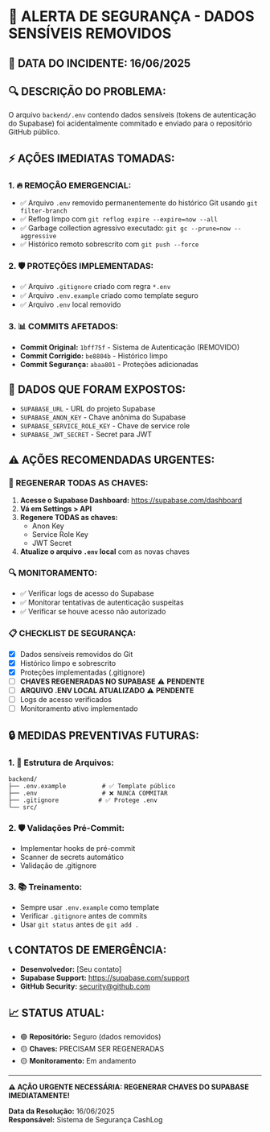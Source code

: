 # 🚨 ALERTA DE SEGURANÇA - DADOS SENSÍVEIS REMOVIDOS

## **📅 DATA DO INCIDENTE:** 16/06/2025

## **🔍 DESCRIÇÃO DO PROBLEMA:**
O arquivo `backend/.env` contendo dados sensíveis (tokens de autenticação do Supabase) foi acidentalmente commitado e enviado para o repositório GitHub público.

## **⚡ AÇÕES IMEDIATAS TOMADAS:**

### **1. 🔥 REMOÇÃO EMERGENCIAL:**
- ✅ Arquivo `.env` removido permanentemente do histórico Git usando `git filter-branch`
- ✅ Reflog limpo com `git reflog expire --expire=now --all`
- ✅ Garbage collection agressivo executado: `git gc --prune=now --aggressive`
- ✅ Histórico remoto sobrescrito com `git push --force`

### **2. 🛡️ PROTEÇÕES IMPLEMENTADAS:**
- ✅ Arquivo `.gitignore` criado com regra `*.env`
- ✅ Arquivo `.env.example` criado como template seguro
- ✅ Arquivo `.env` local removido

### **3. 📊 COMMITS AFETADOS:**
- **Commit Original:** `1bff75f` - Sistema de Autenticação (REMOVIDO)
- **Commit Corrigido:** `be8804b` - Histórico limpo
- **Commit Segurança:** `abaa801` - Proteções adicionadas

## **🔑 DADOS QUE FORAM EXPOSTOS:**
- `SUPABASE_URL` - URL do projeto Supabase
- `SUPABASE_ANON_KEY` - Chave anônima do Supabase
- `SUPABASE_SERVICE_ROLE_KEY` - Chave de service role
- `SUPABASE_JWT_SECRET` - Secret para JWT

## **⚠️ AÇÕES RECOMENDADAS URGENTES:**

### **🔄 REGENERAR TODAS AS CHAVES:**
1. **Acesse o Supabase Dashboard:** https://supabase.com/dashboard
2. **Vá em Settings > API**
3. **Regenere TODAS as chaves:**
   - Anon Key
   - Service Role Key
   - JWT Secret
4. **Atualize o arquivo `.env` local** com as novas chaves

### **🔍 MONITORAMENTO:**
- ✅ Verificar logs de acesso do Supabase
- ✅ Monitorar tentativas de autenticação suspeitas
- ✅ Verificar se houve acesso não autorizado

### **📋 CHECKLIST DE SEGURANÇA:**
- [x] Dados sensíveis removidos do Git
- [x] Histórico limpo e sobrescrito
- [x] Proteções implementadas (.gitignore)
- [ ] **CHAVES REGENERADAS NO SUPABASE** ⚠️ **PENDENTE**
- [ ] **ARQUIVO .ENV LOCAL ATUALIZADO** ⚠️ **PENDENTE**
- [ ] Logs de acesso verificados
- [ ] Monitoramento ativo implementado

## **🔒 MEDIDAS PREVENTIVAS FUTURAS:**

### **1. 📁 Estrutura de Arquivos:**
```
backend/
├── .env.example          # ✅ Template público
├── .env                  # ❌ NUNCA COMMITAR
├── .gitignore           # ✅ Protege .env
└── src/
```

### **2. 🛡️ Validações Pré-Commit:**
- Implementar hooks de pré-commit
- Scanner de secrets automático
- Validação de .gitignore

### **3. 📚 Treinamento:**
- Sempre usar `.env.example` como template
- Verificar `.gitignore` antes de commits
- Usar `git status` antes de `git add .`

## **📞 CONTATOS DE EMERGÊNCIA:**
- **Desenvolvedor:** [Seu contato]
- **Supabase Support:** https://supabase.com/support
- **GitHub Security:** security@github.com

## **📈 STATUS ATUAL:**
- 🟢 **Repositório:** Seguro (dados removidos)
- 🟡 **Chaves:** PRECISAM SER REGENERADAS
- 🟡 **Monitoramento:** Em andamento

---

**⚠️ AÇÃO URGENTE NECESSÁRIA: REGENERAR CHAVES DO SUPABASE IMEDIATAMENTE!**

**Data da Resolução:** 16/06/2025  
**Responsável:** Sistema de Segurança CashLog 